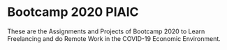 # Bootcamp 2020 PIAIC

These are the Assignments and Projects of Bootcamp 2020 to Learn Freelancing and do Remote Work in the COVID-19 Economic Environment.

